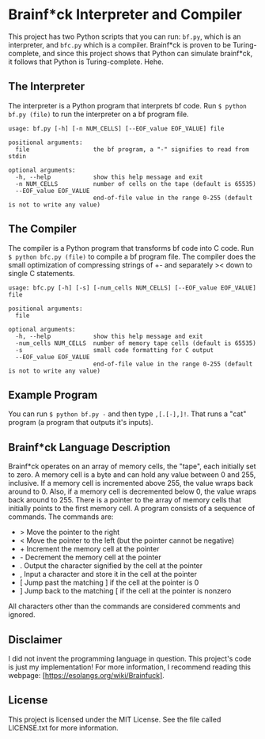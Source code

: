 # Brainf\*ck Interpreter and Compiler

This project has two Python scripts that you can run: `bf.py`, which is an interpreter, and `bfc.py` which is a compiler. Brainf\*ck is proven to be Turing-complete, and since this project shows that Python can simulate brainf\*ck, it follows that Python is Turing-complete. Hehe.

## The Interpreter

The interpreter is a Python program that interprets bf code. Run `$ python bf.py (file)` to run the interpreter on a bf program file.

    usage: bf.py [-h] [-n NUM_CELLS] [--EOF_value EOF_VALUE] file
    
    positional arguments:
      file                  the bf program, a "-" signifies to read from stdin
    
    optional arguments:
      -h, --help            show this help message and exit
      -n NUM_CELLS          number of cells on the tape (default is 65535)
      --EOF_value EOF_VALUE
                            end-of-file value in the range 0-255 (default is not to write any value)

## The Compiler

The compiler is a Python program that transforms bf code into C code. Run `$ python bfc.py (file)` to compile a bf program file. The compiler does the small optimization of compressing strings of +- and separately >< down to single C statements.

    usage: bfc.py [-h] [-s] [-num_cells NUM_CELLS] [--EOF_value EOF_VALUE] file
    
    positional arguments:
      file
    
    optional arguments:
      -h, --help            show this help message and exit
      -num_cells NUM_CELLS  number of memory tape cells (default is 65535)
	  -s                    small code formatting for C output
      --EOF_value EOF_VALUE
                            end-of-file value in the range 0-255 (default is not to write any value)

## Example Program

You can run `$ python bf.py -` and then type `,[.[-],]!`. That runs a "cat" program (a program that outputs it's inputs).

## Brainf\*ck Language Description

Brainf\*ck operates on an array of memory cells, the "tape", each initially set to zero. A memory cell is a byte and can hold any value between 0 and 255, inclusive. If a memory cell is incremented above 255, the value wraps back around to 0. Also, if a memory cell is decremented below 0, the value wraps back around to 255. There is a pointer to the array of memory cells that initially points to the first memory cell. A program consists of a sequence of commands. The commands are:

* \>	Move the pointer to the right
* <	Move the pointer to the left (but the pointer cannot be negative)
* \+	Increment the memory cell at the pointer
* \-	Decrement the memory cell at the pointer
* .	Output the character signified by the cell at the pointer
* ,	Input a character and store it in the cell at the pointer
* [	Jump past the matching ] if the cell at the pointer is 0
* ]	Jump back to the matching [ if the cell at the pointer is nonzero

All characters other than the commands are considered comments and ignored. 

## Disclaimer

I did not invent the programming language in question. This project's code is just my implementation! For more information, I recommend reading this webpage: [https://esolangs.org/wiki/Brainfuck].

## License

This project is licensed under the MIT License. See the file called LICENSE.txt for more information.

